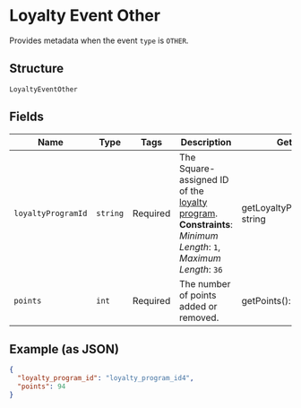
# Loyalty Event Other

Provides metadata when the event `type` is `OTHER`.

## Structure

`LoyaltyEventOther`

## Fields

| Name | Type | Tags | Description | Getter | Setter |
|  --- | --- | --- | --- | --- | --- |
| `loyaltyProgramId` | `string` | Required | The Square-assigned ID of the [loyalty program](entity:LoyaltyProgram).<br>**Constraints**: *Minimum Length*: `1`, *Maximum Length*: `36` | getLoyaltyProgramId(): string | setLoyaltyProgramId(string loyaltyProgramId): void |
| `points` | `int` | Required | The number of points added or removed. | getPoints(): int | setPoints(int points): void |

## Example (as JSON)

```json
{
  "loyalty_program_id": "loyalty_program_id4",
  "points": 94
}
```

